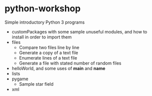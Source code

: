 # python-workshop

Simple introductory Python 3 programs

* customPackages with some sample unuseful modules, and how to install in order to import them
* files
    - Compare two files line by line
    - Generate a copy of a text file
    - Enumerate lines of a text file
    - Generate a file with stated number of random files
* helloWorld, and some uses of __main__ and __name__
* lists
* pygame
    - Sample star field
* xml
